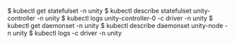 $ kubectl get statefulset -n unity
$ kubectl describe statefulset unity-controller -n unity
$ kubectl logs unity-controller-0 -c driver -n unity
$ kubectl get daemonset -n unity
$ kubectl describe daemonset unity-node -n unity
$ kubectl logs <node plugin pod name> -c driver -n unity


